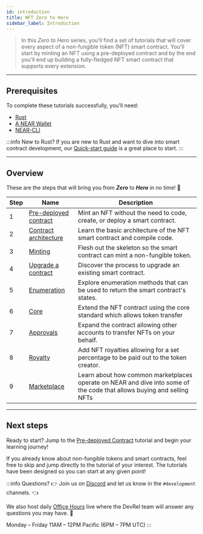 ```yaml
---
id: introduction
title: NFT Zero to Hero
sidebar_label: Introduction
---
```


> In this _Zero to Hero_ series, you'll find a set of tutorials that will cover every aspect of a non-fungible token (NFT) smart contract.
> You'll start by minting an NFT using a pre-deployed contract and by the end you'll end up building a fully-fledged NFT smart contract that supports every extension.

---

## Prerequisites

To complete these tutorials successfully, you'll need:

- [Rust](/develop/prerequisites)
- [A NEAR Wallet](https://testnet.mynearwallet.com/create)
- [NEAR-CLI](/tools/near-cli#setup)

:::info New to Rust?
If you are new to Rust and want to dive into smart contract development, our [Quick-start guide](/develop/quickstart-guide) is a great place to start.
:::

---

## Overview

These are the steps that will bring you from **_Zero_** to **_Hero_** in no time! 💪

| Step | Name                                                          | Description                                                                                                            |
|------|---------------------------------------------------------------|------------------------------------------------------------------------------------------------------------------------|
| 1    | [Pre-deployed contract](/tutorials/nfts/predeployed-contract) | Mint an NFT without the need to code, create, or deploy a smart contract.                                              |
| 2    | [Contract architecture](/tutorials/nfts/skeleton)             | Learn the basic architecture of the NFT smart contract and compile code.                                               |
| 3    | [Minting](/tutorials/nfts/minting)                            | Flesh out the skeleton so the smart contract can mint a non-fungible token.                                            |
| 4    | [Upgrade a contract](/tutorials/nfts/upgrade-contract)        | Discover the process to upgrade an existing smart contract.                                                            |
| 5    | [Enumeration](/tutorials/nfts/enumeration)                    | Explore enumeration methods that can be used to return the smart contract's states.                                    |
| 6    | [Core](/tutorials/nfts/core)                                  | Extend the NFT contract using the core standard which allows token transfer                                            |
| 7    | [Approvals](/tutorials/nfts/approvals)                        | Expand the contract allowing other accounts to transfer NFTs on your behalf.                                           |
| 8    | [Royalty](/tutorials/nfts/royalty)                            | Add NFT royalties allowing for a set percentage to be paid out to the token creator.                                   |
| 9    | [Marketplace](/tutorials/nfts/marketplace)                    | Learn about how common marketplaces operate on NEAR and dive into some of the code that allows buying and selling NFTs |

<!--
1. [Events](/tutorials/nfts/events): in this tutorial you'll explore the events extension, allowing the contract to react on certain events.
1. [Marketplace](/tutorials/nfts/marketplace): in the last tutorial you'll be exploring some key aspects of the marketplace contract.
-->

---

## Next steps

Ready to start? Jump to the [Pre-deployed Contract](/tutorials/nfts/predeployed-contract) tutorial and begin your learning journey!

If you already know about non-fungible tokens and smart contracts, feel free to skip and jump directly to the tutorial of your interest. The tutorials have been designed so you can start at any given point!

:::info Questions?
👉 Join us on [Discord](https://near.chat/) and let us know in the `#development` channels. 👈

We also host daily [Office Hours](https://pages.near.org/developers/get-help/office-hours/) live where the DevRel team will answer any questions you may have. 🤔

Monday – Friday 11AM – 12PM Pacific (6PM – 7PM UTC)
:::
